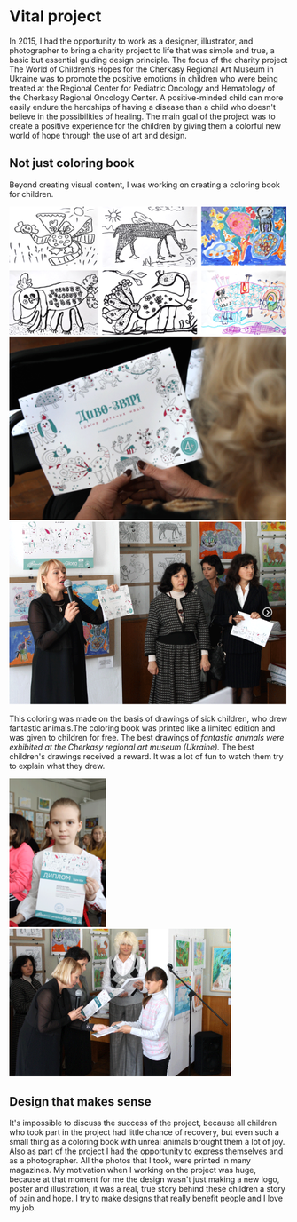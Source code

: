 # Vital project
 
In 2015, I had the opportunity to work as a designer, illustrator, and photographer to bring a charity project to life 
that was simple and true, a basic but essential guiding design principle. The focus of the charity project The World 
of Children’s Hopes for the Cherkasy Regional Art Museum in Ukraine was to promote the positive emotions in children 
who were being treated at the Regional Center for Pediatric Oncology and Hematology of the Cherkasy Regional Oncology Center.
A positive-minded child can more easily endure the hardships of having a disease than a child who doesn't believe in 
the possibilities of healing. The main goal of the project was to create a positive experience for the children by giving
them a colorful new world of hope through the use of art and design.

## Not just coloring book

Beyond creating visual content, I was working on creating a coloring book for children.

<img src="/img/coloring 1.png" width="500">



<img src="/img/Coloring 2.png" width="500">



<img src="/img/3 coloring.png" width="500">



This coloring was made on the basis of drawings of sick children, who drew fantastic animals.The coloring 
book was printed like a limited edition and was given to children for free. The best drawings of *fantastic 
animals were exhibited at the Cherkasy regional art museum (Ukraine).*
The best children's drawings received a reward. It was a lot of fun to watch them try to explain what they drew.

<img src="/img/3.png" width="175"> <img src="/img/4.png" width="400">




## Design that makes sense

It's impossible to discuss the success of the project, because all children who took part in the project 
had little chance of recovery, but even such a small thing as a coloring book with unreal animals brought
them a lot of joy. Also as part of the project I had the opportunity to express themselves and 
as a photographer. All the photos that I took, were printed in many magazines.
My motivation when I working on the project was huge, because at that moment for me the design wasn't 
just making a new logo, poster and illustration, it was a real, true story behind these children
a story of pain and hope. I try to make designs that really benefit people and I love my job. 
